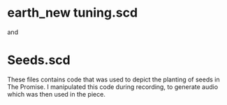 # earth_new tuning.scd

and

# Seeds.scd

These files contains code that was used to depict the planting of seeds in The Promise. I manipulated this code during recording, to generate audio which was then used in the piece.


